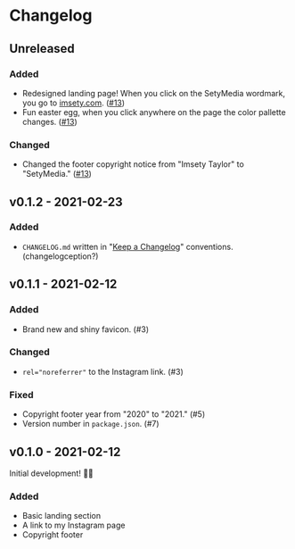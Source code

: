# Changelog

## Unreleased

### Added

- Redesigned landing page! When you click on the SetyMedia wordmark, you go to [imsety.com](https://imsety.com). ([#13])
- Fun easter egg, when you click anywhere on the page the color pallette changes. ([#13])

### Changed

- Changed the footer copyright notice from "Imsety Taylor" to "SetyMedia." ([#13])

[#13]: https://github.com/imse-ty/sety.media/issues/13

## v0.1.2 - 2021-02-23

### Added

- `CHANGELOG.md` written in "[Keep a Changelog](https://keepachangelog.com/en/1.0.0/)" conventions. (changelogception?)

## v0.1.1 - 2021-02-12

### Added

- Brand new and shiny favicon. (#3)

### Changed

- `rel="noreferrer"` to the Instagram link. (#3)

### Fixed

- Copyright footer year from "2020" to "2021." (#5)
- Version number in `package.json`. (#7)

## v0.1.0 - 2021-02-12

Initial development! 🥳🎉

### Added

- Basic landing section
- A link to my Instagram page
- Copyright footer
